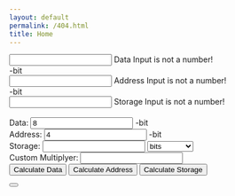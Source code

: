 ```yaml
---
layout: default
permalink: /404.html
title: Home
---
```

<form class="calc" action="javascript:null;">
 <div class="mdl-textfield mdl-js-textfield mdl-textfield--floating-label">
    <input class="mdl-textfield__input" type="text" pattern="-?[0-9]*(\.[0-9]+)?" id="data">
    <label class="mdl-textfield__label" for="data">Data</label>
    <span class="mdl-textfield__error">Input is not a number!</span>
  </div>-bit<br>
   <div class="mdl-textfield mdl-js-textfield mdl-textfield--floating-label">
    <input class="mdl-textfield__input" type="text" pattern="-?[0-9]*(\.[0-9]+)?" id="address">
    <label class="mdl-textfield__label" for="address">Address</label>
    <span class="mdl-textfield__error">Input is not a number!</span>
  </div>-bit<br>
  <div class="mdl-textfield mdl-js-textfield mdl-textfield--floating-label">
    <input class="mdl-textfield__input" type="text" pattern="-?[0-9]*(\.[0-9]+)?" id="storage">
    <label class="mdl-textfield__label" for="storage">Storage</label>
    <span class="mdl-textfield__error">Input is not a number!</span>
  </div><br>
    Data: <input type="text" class="data" value="8"/>
    -bit<br/>
    Address: <input type="text" class="address" value="4"/>
    -bit<br/>
    Storage: <input type="text" class="storage" value=""/>
    <select class="unit">
        <optgroup label="Binary">
            <option value="2 0">bits</option>
            <option value="2 3">B</option>
            <option value="2 13">KiB </option>
            <option value="2 23">MiB</option>
            <option value="2 33">GiB</option>
            <option value="2 43">TiB</option>
            <option value="2 53">PiB</option>
            <option value="2 63">EiB</option>
            <option value="2 73">ZiB</option>
            <option value="2 83">YiB</option>
        </optgroup>
        <optgroup label="Decimal">
            <option value="1000 1">KB</option>
            <option value="1000 2">MB</option>
            <option value="1000 3">GB</option>
            <option value="1000 4">TB</option>
            <option value="1000 5">PB</option>
            <option value="1000 6">EB</option>
            <option value="1000 7">ZB</option>
            <option value="1000 8">YB</option>
        </optgroup>
        <optgroup label="Other">
            <option value="custom">Custom</option>
        </optgroup>
    </select>
    <br/>
    <span class="custom">Custom </span>
    Multiplyer: <input type="text" class="custom" value=""/>
    <br/>
    <input type="submit" class="calc-data" value="Calculate Data"/>
    <input type="submit" class="calc-add" value="Calculate Address"/>
    <input type="submit" class="calc-storage" value="Calculate Storage"/>
</form>
<div class="mdl-snackbar mdl-js-snackbar">
  <div class="mdl-snackbar__text"></div>
  <button class="mdl-snackbar__action" type="button"></button>
</div>
<script src="https://ajax.googleapis.com/ajax/libs/jquery/2.1.1/jquery.min.js"></script>
<script>
    var powerCustom = false;
    
    'use strict';
  var snackbarContainer = document.querySelector('#demo-toast-example');
  var showToastButton = document.querySelector('#demo-show-toast');

    $('span#custom').hide();
    var address = $('#address')[0];
    var data = $('#data')[0];
    var storage = $('#storage')[0];
    var unit = $('#unit')[0];
    var custom = $('input#custom')[0];
    if (powerCustom) {
        custom.value = unit.value;
    } else {
        custom.value = Math.pow(parseFloat(unit.value.split(" ")[0]), parseFloat(unit.value.split(" ")[1]));
    }
    //storage=data*2^(address)
    //log(storage/data)/log(2)=address
    //data=storage/(2^(address))
    //address=Math.log(storage/data)/Math.log(2)

    $(".calc-add").click(function(event) {
        address.value = (Math.log((getMult() * parseFloat(storage.value)) / parseFloat(data.value))) / (Math.log(2))
    });

    $(".calc-data").click(function(event) {
        data.value = parseFloat(storage.value) * getMult() * (Math.pow(2, -parseFloat(address.value)));
    });

    $(".calc-storage").click(function(event) {
        storage.value = (parseFloat(data.value) * Math.pow(2, parseFloat(address.value))) / getMult();
    });

    function getMult() {
        var mult;
        if (unit.value == "custom") {
            if (powerCustom) {
                mult = Math.pow(parseFloat(custom.value.split(" ")[0]), parseFloat(custom.value.split(" ")[1]));
            } else {
                mult = parseFloat(custom.value);
            }
            return mult;
        } else {
            mult = Math.pow(parseFloat(unit.value.split(" ")[0]), parseFloat(unit.value.split(" ")[1]));
            return mult;
        }
    }
    $('#unit').on('change', function() {
        if (this.value == "custom") {
            console.log("custom");
            $('span.custom').show();
        } else {
            if (powerCustom) {
                custom.value = this.value;
            } else {
                custom.value = Math.pow(parseFloat(this.value.split(" ")[0]), parseFloat(this.value.split(" ")[1]));
            }
            $('span.custom').hide();
        }
    });

    $('#custom').on('input', function() {
        unit.value = "custom";
        console.log("custom");
        $('span#custom').show();
    });

    function toggleCustom() {
        powerCustom = !powerCustom;
        var status;
        if (powerCustom) {
            status = "On";
        } else {
            status = "Off";
        }
        console.log("Power Custom: " + status);
        if (powerCustom) {
            custom.value = unit.value;
        } else {
            custom.value = Math.pow(parseFloat(unit.value.split(" ")[0]), parseFloat(unit.value.split(" ")[1]));
        }
    }
</script>
